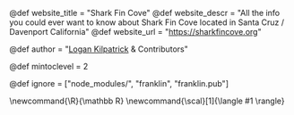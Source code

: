 <!--
Add here global page variables to use throughout your
website.
The website_* must be defined for the RSS to work
-->
@def website_title = "Shark Fin Cove"
@def website_descr = "All the info you could ever want to know about Shark Fin Cove located in Santa Cruz / Davenport California"
@def website_url   = "https://sharkfincove.org"

@def author = "<a href='https://scholar.harvard.edu/logankilpatrick'>Logan Kilpatrick</a> & Contributors"

@def mintoclevel = 2

<!--
Add here files or directories that should be ignored by Franklin, otherwise
these files might be copied and, if markdown, processed by Franklin which
you might not want. Indicate directories by ending the name with a `/`.
-->
@def ignore = ["node_modules/", "franklin", "franklin.pub"]

<!--
Add here global latex commands to use throughout your
pages. It can be math commands but does not need to be.
For instance:
* \newcommand{\phrase}{This is a long phrase to copy.}
-->
\newcommand{\R}{\mathbb R}
\newcommand{\scal}[1]{\langle #1 \rangle}
